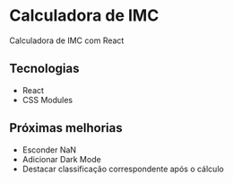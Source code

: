 # Calculadora de IMC
Calculadora de IMC com React

## Tecnologias
* React
* CSS Modules

## Próximas melhorias
* Esconder NaN
* Adicionar Dark Mode
* Destacar classificação correspondente após o cálculo